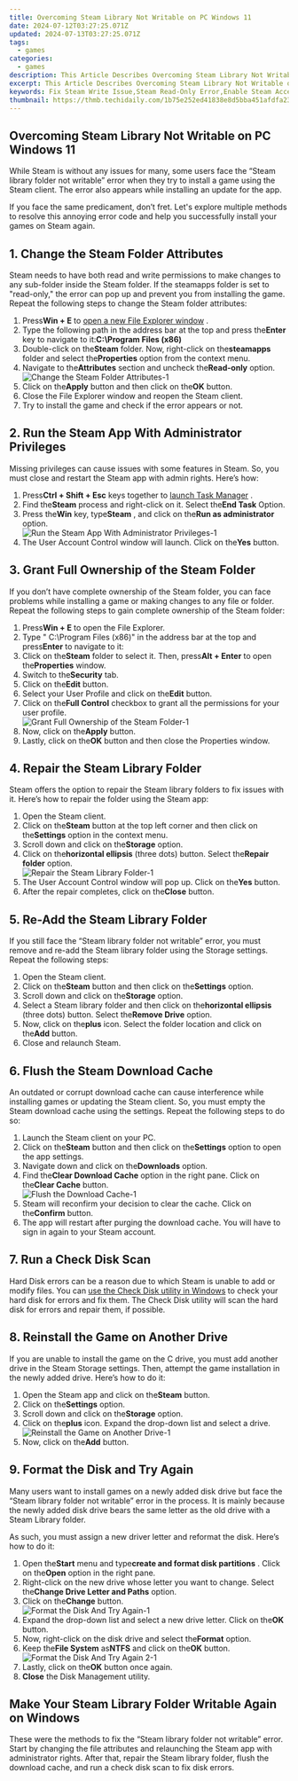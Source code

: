 ```yaml
---
title: Overcoming Steam Library Not Writable on PC Windows 11
date: 2024-07-12T03:27:25.071Z
updated: 2024-07-13T03:27:25.071Z
tags:
  - games
categories:
  - games
description: This Article Describes Overcoming Steam Library Not Writable on PC Windows 11
excerpt: This Article Describes Overcoming Steam Library Not Writable on PC Windows 11
keywords: Fix Steam Write Issue,Steam Read-Only Error,Enable Steam Access,Win11 Steam Permission,Unblock Steam Library,Steam Write Problem PC,Windows 11 Steam Editing
thumbnail: https://thmb.techidaily.com/1b75e252ed41838e8d5bba451afdfa23d376fd0390a7d35b413d9e3199913287.jpg
---
```


## Overcoming Steam Library Not Writable on PC Windows 11

 While Steam is without any issues for many, some users face the “Steam library folder not writable” error when they try to install a game using the Steam client. The error also appears while installing an update for the app.

 If you face the same predicament, don’t fret. Let's explore multiple methods to resolve this annoying error code and help you successfully install your games on Steam again.

## 1\. Change the Steam Folder Attributes

 Steam needs to have both read and write permissions to make changes to any sub-folder inside the Steam folder. If the steamapps folder is set to "read-only," the error can pop up and prevent you from installing the game. Repeat the following steps to change the Steam folder attributes:

1. Press**Win + E** to [open a new File Explorer window](https://www.makeuseof.com/windows-open-file-explorer/) .
2. Type the following path in the address bar at the top and press the**Enter** key to navigate to it:**C:\\Program Files (x86)**
3. Double-click on the**Steam** folder. Now, right-click on the**steamapps** folder and select the**Properties** option from the context menu.
4. Navigate to the**Attributes** section and uncheck the**Read-only** option.  
![Change the Steam Folder Attributes-1](https://static1.makeuseofimages.com/wordpress/wp-content/uploads/2023/08/change-the-steam-folder-attributes-1.jpg)
5. Click on the**Apply** button and then click on the**OK** button.
6. Close the File Explorer window and reopen the Steam client.
7. Try to install the game and check if the error appears or not.

## 2\. Run the Steam App With Administrator Privileges

 Missing privileges can cause issues with some features in Steam. So, you must close and restart the Steam app with admin rights. Here’s how:

1. Press**Ctrl + Shift + Esc** keys together to [launch Task Manager](https://www.makeuseof.com/ways-to-open-task-manager-windows-10/) .
2. Find the**Steam** process and right-click on it. Select the**End Task** Option.
3. Press the**Win** key, type**Steam** , and click on the**Run as administrator** option.  
![Run the Steam App With Administrator Privileges-1](https://static1.makeuseofimages.com/wordpress/wp-content/uploads/2023/08/run-the-steam-app-with-administrator-privileges-1.jpg)
4. The User Account Control window will launch. Click on the**Yes** button.

## 3\. Grant Full Ownership of the Steam Folder

 If you don’t have complete ownership of the Steam folder, you can face problems while installing a game or making changes to any file or folder. Repeat the following steps to gain complete ownership of the Steam folder:

1. Press**Win + E** to open the File Explorer.
2. Type " C:\\Program Files (x86)" in the address bar at the top and press**Enter** to navigate to it:
3. Click on the**Steam** folder to select it. Then, press**Alt + Enter** to open the**Properties** window.
4. Switch to the**Security** tab.
5. Click on the**Edit** button.
6. Select your User Profile and click on the**Edit** button.
7. Click on the**Full Control** checkbox to grant all the permissions for your user profile.  
![Grant Full Ownership of the Steam Folder-1](https://static1.makeuseofimages.com/wordpress/wp-content/uploads/2023/08/grant-full-ownership-of-the-steam-folder-1.jpg)
8. Now, click on the**Apply** button.
9. Lastly, click on the**OK** button and then close the Properties window.

## 4\. Repair the Steam Library Folder

 Steam offers the option to repair the Steam library folders to fix issues with it. Here’s how to repair the folder using the Steam app:

1. Open the Steam client.
2. Click on the**Steam** button at the top left corner and then click on the**Settings** option in the context menu.
3. Scroll down and click on the**Storage** option.
4. Click on the**horizontal ellipsis** (three dots) button. Select the**Repair folder** option.  
![Repair the Steam Library Folder-1](https://static1.makeuseofimages.com/wordpress/wp-content/uploads/2023/08/repair-the-steam-library-folder-1.jpg)
5. The User Account Control window will pop up. Click on the**Yes** button.
6. After the repair completes, click on the**Close** button.

## 5\. Re-Add the Steam Library Folder

 If you still face the “Steam library folder not writable” error, you must remove and re-add the Steam library folder using the Storage settings. Repeat the following steps:

1. Open the Steam client.
2. Click on the**Steam** button and then click on the**Settings** option.
3. Scroll down and click on the**Storage** option.
4. Select a Steam library folder and then click on the**horizontal ellipsis** (three dots) button. Select the**Remove Drive** option.
5. Now, click on the**plus** icon. Select the folder location and click on the**Add** button.
6. Close and relaunch Steam.

## 6\. Flush the Steam Download Cache

 An outdated or corrupt download cache can cause interference while installing games or updating the Steam client. So, you must empty the Steam download cache using the settings. Repeat the following steps to do so:

1. Launch the Steam client on your PC.
2. Click on the**Steam** button and then click on the**Settings** option to open the app settings.
3. Navigate down and click on the**Downloads** option.
4. Find the**Clear Download Cache** option in the right pane. Click on the**Clear Cache** button.  
![Flush the Download Cache-1](https://static1.makeuseofimages.com/wordpress/wp-content/uploads/2023/08/flush-the-download-cache-1.jpg)
5. Steam will reconfirm your decision to clear the cache. Click on the**Confirm** button.
6. The app will restart after purging the download cache. You will have to sign in again to your Steam account.

## 7\. Run a Check Disk Scan

 Hard Disk errors can be a reason due to which Steam is unable to add or modify files. You can [use the Check Disk utility in Windows](https://www.makeuseof.com/sir-mini-how-to-run-chkdsk-in-windows-10/) to check your hard disk for errors and fix them. The Check Disk utility will scan the hard disk for errors and repair them, if possible.

## 8\. Reinstall the Game on Another Drive

 If you are unable to install the game on the C drive, you must add another drive in the Steam Storage settings. Then, attempt the game installation in the newly added drive. Here’s how to do it:

1. Open the Steam app and click on the**Steam** button.
2. Click on the**Settings** option.
3. Scroll down and click on the**Storage** option.
4. Click on the**plus** icon. Expand the drop-down list and select a drive.  
![Reinstall the Game on Another Drive-1](https://static1.makeuseofimages.com/wordpress/wp-content/uploads/2023/08/reinstall-the-game-on-another-drive-1.jpg)
5. Now, click on the**Add** button.

## 9\. Format the Disk and Try Again

 Many users want to install games on a newly added disk drive but face the “Steam library folder not writable” error in the process. It is mainly because the newly added disk drive bears the same letter as the old drive with a Steam Library folder.

 As such, you must assign a new driver letter and reformat the disk. Here’s how to do it:

1. Open the**Start** menu and type**create and format disk partitions** . Click on the**Open** option in the right pane.
2. Right-click on the new drive whose letter you want to change. Select the**Change Drive Letter and Paths** option.
3. Click on the**Change** button.  
![Format the Disk And Try Again-1](https://static1.makeuseofimages.com/wordpress/wp-content/uploads/2023/08/format-the-disk-and-try-again-1.jpg)
4. Expand the drop-down list and select a new drive letter. Click on the**OK** button.
5. Now, right-click on the disk drive and select the**Format** option.
6. Keep the**File System** as**NTFS** and click on the**OK** button.  
![Format the Disk And Try Again 2-1](https://static1.makeuseofimages.com/wordpress/wp-content/uploads/2023/08/format-the-disk-and-try-again-2-1.jpg)
7. Lastly, click on the**OK** button once again.
8. **Close** the Disk Management utility.

## Make Your Steam Library Folder Writable Again on Windows

 These were the methods to fix the “Steam library folder not writable” error. Start by changing the file attributes and relaunching the Steam app with administrator rights. After that, repair the Steam library folder, flush the download cache, and run a check disk scan to fix disk errors.


<ins class="adsbygoogle"
     style="display:block"
     data-ad-format="autorelaxed"
     data-ad-client="ca-pub-7571918770474297"
     data-ad-slot="1223367746"></ins>



<ins class="adsbygoogle"
     style="display:block"
     data-ad-client="ca-pub-7571918770474297"
     data-ad-slot="8358498916"
     data-ad-format="auto"
     data-full-width-responsive="true"></ins>




